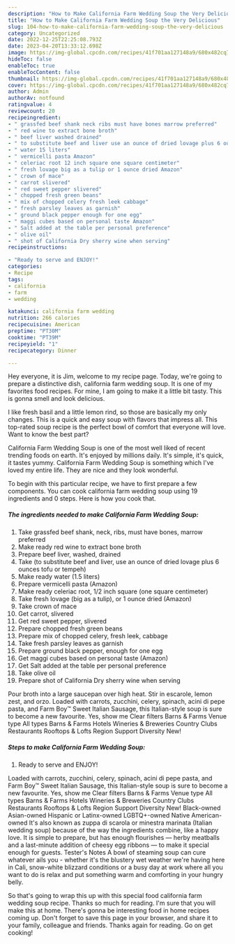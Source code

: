 ```yaml
---
description: "How to Make California Farm Wedding Soup the Very Delicious"
title: "How to Make California Farm Wedding Soup the Very Delicious"
slug: 104-how-to-make-california-farm-wedding-soup-the-very-delicious
category: Uncategorized
date: 2022-12-25T22:25:08.793Z
date: 2023-04-20T13:33:12.698Z
image: https://img-global.cpcdn.com/recipes/41f701aa127148a9/680x482cq70/california-farm-wedding-soup-recipe-main-photo.jpg
hideToc: false
enableToc: true
enableTocContent: false
thumbnail: https://img-global.cpcdn.com/recipes/41f701aa127148a9/680x482cq70/california-farm-wedding-soup-recipe-main-photo.jpg
cover: https://img-global.cpcdn.com/recipes/41f701aa127148a9/680x482cq70/california-farm-wedding-soup-recipe-main-photo.jpg
author: Admin
authorAv: notfound
ratingvalue: 4
reviewcount: 20
recipeingredient:
- " grassfed beef shank neck ribs must have bones marrow preferred"
- " red wine to extract bone broth"
- " beef liver washed drained"
- " to substitute beef and liver use an ounce of dried lovage plus 6 ounces tofu or tempeh"
- " water 15 liters"
- " vermicelli pasta Amazon"
- " celeriac root 12 inch square one square centimeter"
- " fresh lovage big as a tulip or 1 ounce dried Amazon"
- " crown of mace"
- " carrot slivered"
- " red sweet pepper slivered"
- " chopped fresh green beans"
- " mix of chopped celery fresh leek cabbage"
- " fresh parsley leaves as garnish"
- " ground black pepper enough for one egg"
- " maggi cubes based on personal taste Amazon"
- " Salt added at the table per personal preference"
- " olive oil"
- " shot of California Dry sherry wine when serving"
recipeinstructions:

- "Ready to serve and ENJOY!"
categories:
- Recipe
tags:
- california
- farm
- wedding

katakunci: california farm wedding 
nutrition: 266 calories
recipecuisine: American
preptime: "PT30M"
cooktime: "PT39M"
recipeyield: "1"
recipecategory: Dinner

---
```



Hey everyone, it is Jim, welcome to my recipe page. Today, we're going to prepare a distinctive dish, california farm wedding soup. It is one of my favorites food recipes. For mine, I am going to make it a little bit tasty. This is gonna smell and look delicious.

I like fresh basil and a little lemon rind, so those are basically my only changes. This is a quick and easy soup with flavors that impress all. This top-rated soup recipe is the perfect bowl of comfort that everyone will love. Want to know the best part?

California Farm Wedding Soup is one of the most well liked of recent trending foods on earth. It's enjoyed by millions daily. It's simple, it's quick, it tastes yummy. California Farm Wedding Soup is something which I've loved my entire life. They are nice and they look wonderful.


To begin with this particular recipe, we have to first prepare a few components. You can cook california farm wedding soup using 19 ingredients and 0 steps. Here is how you cook that.

<!--inarticleads1-->

##### The ingredients needed to make California Farm Wedding Soup:

1. Take  grassfed beef shank, neck, ribs, must have bones, marrow preferred
1. Make ready  red wine to extract bone broth
1. Prepare  beef liver, washed, drained
1. Take  (to substitute beef and liver, use an ounce of dried lovage plus 6 ounces tofu or tempeh)
1. Make ready  water (1.5 liters)
1. Prepare  vermicelli pasta (Amazon)
1. Make ready  celeriac root, 1/2 inch square (one square centimeter)
1. Take  fresh lovage (big as a tulip), or 1 ounce dried (Amazon)
1. Take  crown of mace
1. Get  carrot, slivered
1. Get  red sweet pepper, slivered
1. Prepare  chopped fresh green beans
1. Prepare  mix of chopped celery, fresh leek, cabbage
1. Take  fresh parsley leaves as garnish
1. Prepare  ground black pepper, enough for one egg
1. Get  maggi cubes based on personal taste (Amazon)
1. Get  Salt added at the table per personal preference
1. Take  olive oil
1. Prepare  shot of California Dry sherry wine when serving


Pour broth into a large saucepan over high heat. Stir in escarole, lemon zest, and orzo. Loaded with carrots, zucchini, celery, spinach, acini di pepe pasta, and Farm Boy™ Sweet Italian Sausage, this Italian-style soup is sure to become a new favourite. Yes, show me Clear filters Barns &amp; Farms Venue type All types Barns &amp; Farms Hotels Wineries &amp; Breweries Country Clubs Restaurants Rooftops &amp; Lofts Region Support Diversity New! 

<!--inarticleads2-->

##### Steps to make California Farm Wedding Soup:


1. Ready to serve and ENJOY!

Loaded with carrots, zucchini, celery, spinach, acini di pepe pasta, and Farm Boy™ Sweet Italian Sausage, this Italian-style soup is sure to become a new favourite. Yes, show me Clear filters Barns &amp; Farms Venue type All types Barns &amp; Farms Hotels Wineries &amp; Breweries Country Clubs Restaurants Rooftops &amp; Lofts Region Support Diversity New! Black-owned Asian-owned Hispanic or Latinx-owned LGBTQ+-owned Native American-owned It&#39;s also known as zuppa di scarola or minestra marinata (Italian wedding soup) because of the way the ingredients combine, like a happy love. It is simple to prepare, but has enough flourishes — herby meatballs and a last-minute addition of cheesy egg ribbons — to make it special enough for guests. Tester&#39;s Notes A bowl of steaming soup can cure whatever ails you - whether it&#39;s the blustery wet weather we&#39;re having here in Cali, snow-white blizzard conditions or a busy day at work where all you want to do is relax and put something warm and comforting in your hungry belly. 

So that's going to wrap this up with this special food california farm wedding soup recipe. Thanks so much for reading. I'm sure that you will make this at home. There's gonna be interesting food in home recipes coming up. Don't forget to save this page in your browser, and share it to your family, colleague and friends. Thanks again for reading. Go on get cooking!
